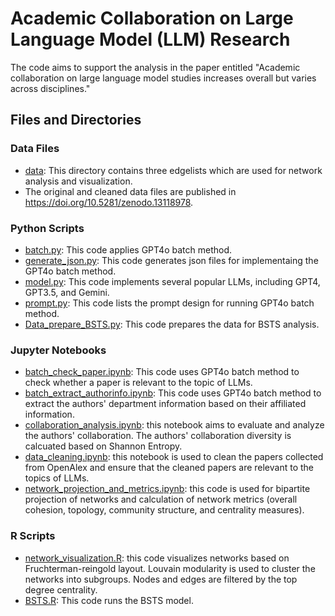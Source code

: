 # Academic Collaboration on Large Language Model (LLM) Research

The code aims to support the analysis in the paper entitled "Academic collaboration on large language model studies increases overall but varies across disciplines."

## Files and Directories

### Data Files
- [data](https://github.com/Lingyao1219/llm-science/tree/main/data): This directory contains three edgelists which are used for network analysis and visualization.
- The original and cleaned data files are published in https://doi.org/10.5281/zenodo.13118978.

### Python Scripts
- [batch.py](https://github.com/Lingyao1219/llm-science/blob/main/batch.py): This code applies GPT4o batch method. 
- [generate_json.py](https://github.com/Lingyao1219/llm-science/blob/main/generate_json.py): This code generates json files for implementaing the GPT4o batch method. 
- [model.py](https://github.com/Lingyao1219/llm-science/blob/main/model.py): This code implements several popular LLMs, including GPT4, GPT3.5, and Gemini.
- [prompt.py](https://github.com/Lingyao1219/llm-science/blob/main/prompt.py): This code lists the prompt design for running GPT4o batch method.
- [Data_prepare_BSTS.py](https://github.com/Lingyao1219/llm-science/blob/main/Data_prepare_BSTS.py): This code prepares the data for BSTS analysis.

### Jupyter Notebooks
- [batch_check_paper.ipynb](https://github.com/Lingyao1219/llm-science/blob/main/batch_check_paper.ipynb): This code uses GPT4o batch method to check whether a paper is relevant to the topic of LLMs.
- [batch_extract_authorinfo.ipynb](https://github.com/Lingyao1219/llm-science/blob/main/batch_extract_authorinfo.ipynb): This code uses GPT4o batch method to extract the authors' department information based on their affiliated information. 
- [collaboration_analysis.ipynb](https://github.com/Lingyao1219/llm-science/blob/main/collaboration_analysis.ipynb): this notebook aims to evaluate and analyze the authors' collaboration. The authors' collaboration diversity is calcuated based on Shannon Entropy. 
- [data_cleaning.ipynb](https://github.com/Lingyao1219/llm-science/blob/main/data_cleaning.ipynb): this notebook is used to clean the papers collected from OpenAlex and ensure that the cleaned papers are relevant to the topics of LLMs.
- [network_projection_and_metrics.ipynb](https://github.com/Lingyao1219/llm-science/blob/main/network_projection_and_metrics.ipynb): this code is used for bipartite projection of networks and calculation of network metrics (overall cohesion, topology, community structure, and centrality measures).

### R Scripts
- [network_visualization.R](https://github.com/Lingyao1219/llm-science/blob/main/network_visualization.R): this code visualizes networks based on Fruchterman-reingold layout. Louvain modularity is used to cluster the networks into subgroups. Nodes and edges are filtered by the top degree centrality.
- [BSTS.R](https://github.com/Lingyao1219/llm-science/blob/main/BSTS.R): This code runs the BSTS model.
